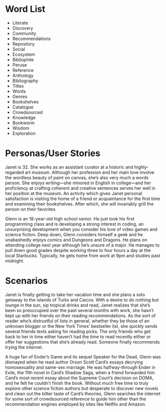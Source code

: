 # Word List

* Literate
* Discovery
* Community
* Recommendations
* Repository
* Social
* Ecosystem
* Bibliophile
* Peruse
* Reference
* Anthology
* Bibliography
* Titles
* Words
* Genres
* Bookshelves
* Catalogue
* Crowdsourced
* Knowledge
* Bookworm
* Wisdom
* Exploration

# Personas/User Stories

Janet is 32. She works as an assistant curator at a historic and highly-regarded art museum. Although her profession and her main love involve the wordless beauty of paint on canvas, she’s also very much a words person. She enjoys writing—she minored in English in college—and her proficiency at crafting coherent and creative sentences serves her well in her position at the museum. An activity which gives Janet personal satisfaction is visiting the home of a friend or acquaintance for the first time and examining their bookshelves. After which, she will invariably grill the person on their favorites.

Glenn is an 18-year-old high school senior. He just took his first programming class and is developing a strong interest in coding, an unsurprising development when you consider his love of video games and science fiction. Deep down, Glenn considers himself a geek and he unabashedly enjoys comics and Dungeons and Dragons. He plans on attending college next year although he’s unsure of a major. He manages to pull down good grades despite working three to four hours a day at the local Starbucks. Typically, he gets home from work at 9pm and studies past midnight.

# Scenarios

Janet is finally getting to take her vacation time and she plans a solo getaway to the islands of Turks and Caicos. With a desire to do nothing but lounge in the sun, sip tropical drinks and read, Janet realizes that she’s been so preoccupied over the past several months with work, she hasn’t kept up with her friends on their reading recommendations. As the sort of reader who’s distrustful of lists in general, whether they be those of an unknown blogger or the New York Times’ bestseller list, she quickly sends several friends texts asking for reading picks. The only friends who get back to her in time either haven’t had the time to read recently either or offer her suggestions that she’s already read. Someone finally recommends trying the internet.

A huge fan of Ender’s Game and its sequel Speaker for the Dead, Glenn was dismayed when he read author Orson Scott Card’s essays decrying homosexuality and same-sex marriage. He was halfway-through Ender in Exile, the 11th novel in Card’s Shadow Saga, when a friend forwarded him Card’s most recent essay about the Supreme Court’s decision on DOMA, and he felt he couldn’t finish the book. Without much free time to truly explore other science fiction authors but desperate to discover new novels and clean out the bitter taste of Card’s theories, Glenn searches the internet for some sort of crowdsourced reference to guide him other than the recommendation engines employed by sites like Netflix and Amazon.